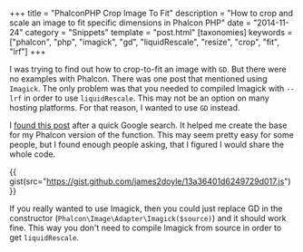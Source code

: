 +++
title = "PhalconPHP Crop Image To Fit"
description = "How to crop and scale an image to fit specific dimensions in Phalcon PHP"
date = "2014-11-24"
category = "Snippets"
template = "post.html"
[taxonomies]
keywords = ["phalcon", "php", "imagick", "gd", "liquidRescale", "resize", "crop", "fit", "lrf"]
+++

I was trying to find out how to crop-to-fit an image with `GD`. But there were no examples with Phalcon. There was one post that mentioned using `Imagick`. The only problem was that you needed to compiled Imagick with `--lrf` in order to use `liquidRescale`. This may not be an option on many hosting platforms. For that reason, I wanted to use `GD` instead.

I [found this post](http://salman-w.blogspot.com/2009/04/crop-to-fit-image-using-aspphp.html "Crop-To-Fit an Image Using ASP/PHP") after a quick Google search. It helped me create the base for my Phalcon version of the function. This may seem pretty easy for some people, but I found enough people asking, that I figured I would share the whole code.

{{ gist(src="https://gist.github.com/james2doyle/13a36401d6249729d017.js") }}

If you really wanted to use Imagick, then you could just replace GD in the constructor (`Phalcon\Image\Adapter\Imagick($source)`) and it should work fine. This way you don't need to compile Imagick from source in order to get `liquidRescale`.

